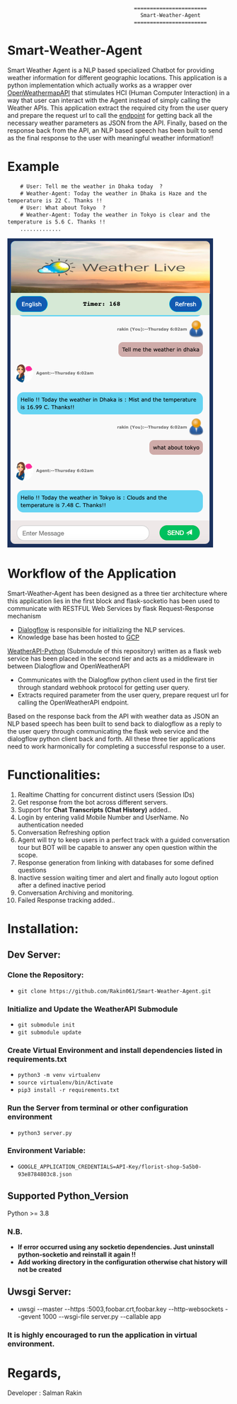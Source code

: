

                                            =======================
                                              Smart-Weather-Agent
                                            =======================


# Smart-Weather-Agent


Smart Weather Agent is a NLP based specialized Chatbot for providing weather information for different geographic locations. This application is a python implementation
which actually works as a wrapper over [OpenWeathermapAPI](https://openweathermap.org/api) that stimulates HCI (Human Computer Interaction) in a way that user can interact
with the Agent instead of simply calling the Weather APIs. This application extract the required city from the user query and prepare the request url to call the 
[endpoint](https://openweathermap.org/current) for getting back all the necessary weather parameters as JSON from the API. Finally, based on the response back from the API, 
an NLP based speech has been built to send as the final response to the user with meaningful weather information!!

# Example

        # User: Tell me the weather in Dhaka today  ?
        # Weather-Agent: Today the weather in Dhaka is Haze and the temperature is 22 C. Thanks !!
        # User: What about Tokyo  ?
        # Weather-Agent: Today the weather in Tokyo is clear and the temperature is 5.6 C. Thanks !!
        .............

![alt Chcek the example image](https://github.com/Rakin061/Smart-Weather-Agent/blob/master/static/Screenshot.png)



# Workflow of the Application

Smart-Weather-Agent has been designed as a three tier architecture where this application lies in the first block and flask-socketio has been used to 
communicate with RESTFUL Web Services by flask Request-Response mechanism  

  * [Dialogflow](https://cloud.google.com/dialogflow) is responsible for initializing the NLP services. 
  * Knowledge base has been hosted to [GCP](https://cloud.google.com/)

[WeatherAPI-Python]() (Submodule of this repository) written as a flask web service has been placed in the second tier and acts as a middleware in between Dialogflow 
and OpenWeatherAPI 
  * Communicates with the Dialogflow python client used in the first tier through standard webhook protocol for getting user query. 
  * Extracts required parameter from the user query, prepare request url for calling the OpenWeatherAPI endpoint.
  
Based on the response back from the API with weather data as JSON an NLP based speech has been built to send back to dialogflow as a reply to the user query 
through communicating the flask web service and the dialogflow python client back and forth. All these three tier applications need to work harmonically for 
completing a successful response to a user.



# Functionalities:

1. Realtime Chatting for concurrent distinct users (Session IDs)
2. Get response from the bot across different servers.
3. Support for **Chat Transcripts (Chat History)** added..
4. Login by entering valid Mobile Number and UserName. No authentication needed
5. Conversation Refreshing option
6. Agent will try to keep users in a perfect track with a guided conversation tour but BOT will be capable to answer any open question within the scope.
7. Response generation from linking with databases for some defined questions
8. Inactive session waiting timer and alert and finally auto logout option after a defined inactive period
9. Conversation Archiving and monitoring.
10. Failed Response tracking added..




# Installation:

## Dev Server:

### Clone the Repository:
* `git clone https://github.com/Rakin061/Smart-Weather-Agent.git`

### Initialize and Update the WeatherAPI Submodule
* `git submodule init`
* `git submodule update`

### Create Virtual Environment and install dependencies listed in requirements.txt
* `python3 -m venv virtualenv`
* `source virtualenv/bin/Activate`
* `pip3 install -r requirements.txt`

### Run the Server from terminal or other configuration environment
* `python3 server.py`

### Environment Variable:
* `GOOGLE_APPLICATION_CREDENTIALS=API-Key/florist-shop-5a5b0-93e8784803c8.json`

## Supported Python_Version
Python >= 3.8

### N.B.
* **If error occurred using any socketio dependencies. Just uninstall python-socketio and reinstall it again !!**
* **Add working directory in the configuration otherwise chat history will not be created**

## Uwsgi Server:

* uwsgi --master --https :5003,foobar.crt,foobar.key --http-websockets  --gevent 1000 --wsgi-file server.py --callable app

### It is highly encouraged to run the application in virtual environment. 

# Regards, 

Developer : Salman Rakin

	